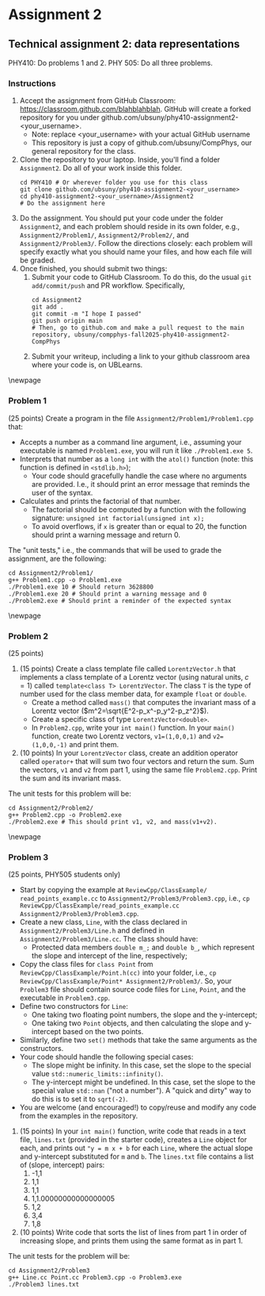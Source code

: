 # Assignment 2 
## Technical assignment 2: data representations

PHY410: Do problems 1 and 2.
PHY 505: Do all three problems.  

### Instructions
1. Accept the assignment from GitHub Classroom: https://classroom.github.com/blahblahblah. GitHub will create a forked repository for you under github.com/ubsuny/phy410-assignment2-<your_username>. 
	- Note: replace <your_username> with your actual GitHub username
	- This repository is just a copy of github.com/ubsuny/CompPhys, our general repository for the class. 
2. Clone the repository to your laptop. Inside, you'll find a folder `Assignment2`. Do all of your work inside this folder.
	```
	cd PHY410 # Or wherever folder you use for this class
	git clone github.com/ubsuny/phy410-assignment2-<your_username>
	cd phy410-assignment2-<your_username>/Assignment2
	# Do the assignment here
	```
3. Do the assignment. You should put your code under the folder `Assignment2`, and each problem should reside in its own folder, e.g., `Assignment2/Problem1/`, `Assignment2/Problem2/`, and `Assignment2/Problem3/`. Follow the directions closely: each problem will specify exactly what you should name your files, and how each file will be graded. 
4. Once finished, you should submit two things:
	1. Submit your code to GitHub Classroom. To do this, do the usual `git add/commit/push` and PR workflow. Specifically,
		```
		cd Assignment2
		git add .
		git commit -m "I hope I passed"
		git push origin main
		# Then, go to github.com and make a pull request to the main repository, ubsuny/compphys-fall2025-phy410-assignment2-CompPhys
		```
	2. Submit your writeup, including a link to your github classroom area where your code is, on UBLearns. 

\newpage

### Problem 1

(25 points) Create a program in the file `Assignment2/Problem1/Problem1.cpp` that:

- Accepts a number as a command line argument, i.e., assuming your executable is named `Problem1.exe`, you will run it like `./Problem1.exe 5`.
- Interprets that number as a `long int` with the `atol()` function (note: this function is defined in `<stdlib.h>`);
	- Your code should gracefully handle the case where no arguments are provided. I.e., it should print an error message that reminds the user of the syntax. 
- Calculates and prints the factorial of that number.
	- The factorial should be computed by a function with the following signature: `unsigned int factorial(unsigned int x);`
	- To avoid overflows, if `x` is greater than or equal to 20, the function should print a warning message and return 0.

The "unit tests," i.e., the commands that will be used to grade the assignment, are the following:
```
cd Assignment2/Problem1/
g++ Problem1.cpp -o Problem1.exe
./Problem1.exe 10 # Should return 3628800
./Problem1.exe 20 # Should print a warning message and 0
./Problem2.exe # Should print a reminder of the expected syntax
```

\newpage

### Problem 2
(25 points)
1. (15 points) Create a class template file called `LorentzVector.h` that implements a class template of a Lorentz vector (using natural units, $c = 1$) called `template<class T> LorentzVector`. The class `T` is the type of number used for the class member data, for example `float` or `double`. 
	- Create a method called `mass()` that computes the invariant mass of a Lorentz vector ($m^2=\sqrt{E^2-p_x^-p_y^2-p_z^2}$). 
	- Create a specific class of type `LorentzVector<double>`. 
	- In `Problem2.cpp`, write your `int main()` function. In your `main()` function, create two Lorentz vectors, `v1=(1,0,0,1)` and `v2=(1,0,0,-1)` and print them. 
2. (10 points) In your `LorentzVector` class, create an addition operator called `operator+` that will sum two four vectors and return the sum. Sum the vectors, `v1` and `v2` from part 1, using the same file `Problem2.cpp`. Print the sum and its invariant mass. 

The unit tests for this problem will be:
```
cd Assignment2/Problem2/
g++ Problem2.cpp -o Problem2.exe
./Problem2.exe # This should print v1, v2, and mass(v1+v2). 
```

\newpage

### Problem 3
(25 points, PHY505 students only)

- Start by copying the example at `ReviewCpp/ClassExample/ read_points_example.cc` to `Assignment2/Problem3/Problem3.cpp`, i.e., `cp ReviewCpp/ClassExample/read_points_example.cc Assignment2/Problem3/Problem3.cpp`. 
- Create a new class, `Line`, with the class declared in `Assignment2/Problem3/Line.h` and defined in `Assignment2/Problem3/Line.cc`. The class should have:
	- Protected data members `double m_;` and `double b_`, which represent the slope and intercept of the line, respectively; 
- Copy the class files for `class Point` from `ReviewCpp/ClassExample/Point.h(cc)` into your folder, i.e., `cp ReviewCpp/ClassExample/Point* Assignment2/Problem3/`. So, your `Problem3` file should contain source code files for `Line`, `Point`, and the executable in `Problem3.cpp`.
- Define two constructors for `Line`:
	- One taking two floating point numbers, the slope and the y-intercept; 
	- One taking two `Point` objects, and then calculating the slope and y-intercept based on the two points.
- Similarly, define two `set()` methods that take the same arguments as the constructors.
- Your code should handle the following special cases:
	- The slope might be infinity. In this case, set the slope to the special value `std::numeric_limits::infinity()`. 
	- The y-intercept might be undefined. In this case, set the slope to the special value `std::nan` ("not a number"). A "quick and dirty" way to do this is to set it to `sqrt(-2)`. 
- You are welcome (and encouraged!) to copy/reuse and modify any code from the examples in the repository. 

1. (15 points) In your `int main()` function, write code that reads in a text file, `lines.txt` (provided in the starter code), creates a `Line` object for each, and prints out `"y = m x + b` for each `Line`, where the actual slope and y-intercept substituted for `m` and `b`. The `lines.txt` file contains a list of (slope, intercept) pairs:
	1. -1,1
	2. 1,1
	3. 1,1
	4. 1,1.00000000000000005
	5. 1,2
	6. 3,4
	7. 1,8
2. (10 points) Write code that sorts the list of lines from part 1 in order of increasing slope, and prints them using the same format as in part 1.

The unit tests for the problem will be:
```
cd Assignment2/Problem3
g++ Line.cc Point.cc Problem3.cpp -o Problem3.exe
./Problem3 lines.txt
```